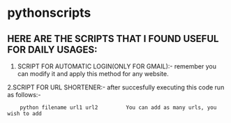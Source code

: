 # pythonscripts 

## HERE ARE THE SCRIPTS THAT I FOUND USEFUL FOR DAILY USAGES:
 1. SCRIPT FOR AUTOMATIC LOGIN(ONLY FOR GMAIL):-
        remember you can modify it and apply this method for any website.
        
 2.SCRIPT FOR URL SHORTENER:-
        after succesfully executing this code run as follows:-
        
        python filename url1 url2         You can add as many urls, you wish to add
